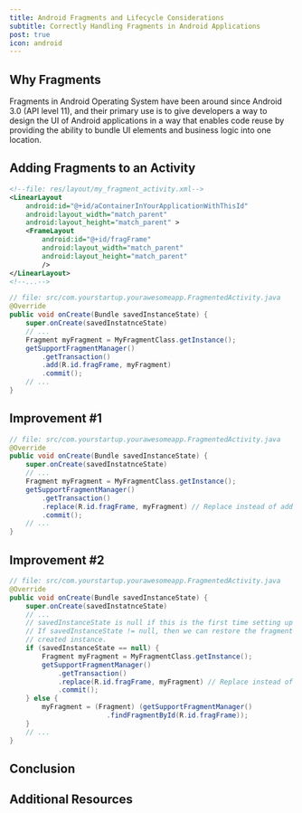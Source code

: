 ```yaml
---
title: Android Fragments and Lifecycle Considerations
subtitle: Correctly Handling Fragments in Android Applications
post: true
icon: android
---
```


## Why Fragments
Fragments in Android Operating System have been around since Android 3.0 (API level 11), and their primary use
is to give developers a way to design the UI of Android applications in a way that enables code reuse by providing the 
ability to bundle UI elements and business logic into one location. 

## Adding Fragments to an Activity
````XML
<!--file: res/layout/my_fragment_activity.xml-->
<LinearLayout
	android:id="@+id/aContainerInYourApplicationWithThisId"
	android:layout_width="match_parent"
	android:layout_height="match_parent" >
	<FrameLayout
		android:id="@+id/fragFrame"
		android:layout_width="match_parent"
		android:layout_height="match_parent"
		/>
</LinearLayout>
<!--...-->
````

````Java
// file: src/com.yourstartup.yourawesomeapp.FragmentedActivity.java
@Override
public void onCreate(Bundle savedInstanceState) {
	super.onCreate(savedInstatnceState)
	// ...
	Fragment myFragment = MyFragmentClass.getInstance();
	getSupportFragmentManager()
		.getTransaction()
		.add(R.id.fragFrame, myFragment)
		.commit();
	// ...
}
````

## Improvement \#1

````Java
// file: src/com.yourstartup.yourawesomeapp.FragmentedActivity.java
@Override
public void onCreate(Bundle savedInstanceState) {
	super.onCreate(savedInstatnceState)
	// ...
	Fragment myFragment = MyFragmentClass.getInstance();
	getSupportFragmentManager()
		.getTransaction()
		.replace(R.id.fragFrame, myFragment) // Replace instead of add
		.commit();
	// ...
}
````

## Improvement \#2

````Java
// file: src/com.yourstartup.yourawesomeapp.FragmentedActivity.java
@Override
public void onCreate(Bundle savedInstanceState) {
	super.onCreate(savedInstatnceState)
	// ...
	// savedInstanceState is null if this is the first time setting up the activity.
	// If savedInstanceState != null, then we can restore the fragment from a previously
	// created instance.
	if (savedInstanceState == null) {
		Fragment myFragment = MyFragmentClass.getInstance();
		getSupportFragmentManager()
			.getTransaction()
			.replace(R.id.fragFrame, myFragment) // Replace instead of add
			.commit();
	} else {
		myFragment = (Fragment) (getSupportFragmentManager()
						.findFragmentById(R.id.fragFrame));
	}
	// ...
}
````


## Conclusion


## Additional Resources

